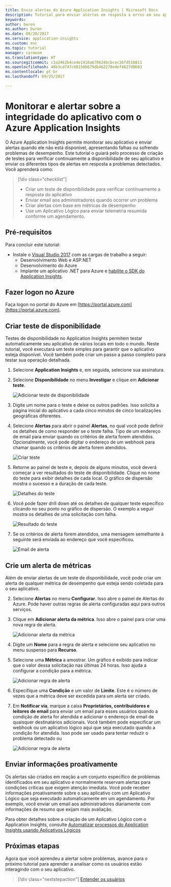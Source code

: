 ```yaml
---
title: Envie alertas do Azure Application Insights | Microsoft Docs
description: Tutorial para enviar alertas em resposta a erros em seu aplicativo usando o Azure Application Insights.
keywords: 
author: bwren
ms.author: bwren
ms.date: 09/20/2017
ms.service: application-insights
ms.custom: mvc
ms.topic: tutorial
manager: carmonm
ms.translationtype: HT
ms.sourcegitcommit: c3a2462b4ce4e1410a670624bcbcec26fd51b811
ms.openlocfilehash: 40b3cd74fc68158b679db462278edef4827d8603
ms.contentlocale: pt-br
ms.lasthandoff: 09/25/2017

---
```


# <a name="monitor-and-alert-on-application-health-with-azure-application-insights"></a>Monitorar e alertar sobre a integridade do aplicativo com o Azure Application Insights

O Azure Application Insights permite monitorar seu aplicativo e enviar alertas quando ele não está disponível, apresentando falhas ou sofrendo problemas de desempenho.  Este tutorial o guiará pelo processo de criação de testes para verificar continuamente a disponibilidade de seu aplicativo e enviar os diferentes tipos de alertas em resposta a problemas detectados.  Você aprenderá como:

> [!div class="checklist"]
> * Criar um teste de disponibilidade para verificar continuamente a resposta do aplicativo
> * Enviar email aos administradores quando ocorrer um problema
> * Criar alertas com base em métricas de desempenho 
> * Use um Aplicativo Lógico para enviar telemetria resumida conforme um agendamento.


## <a name="prerequisites"></a>Pré-requisitos

Para concluir este tutorial:

- Instale o [Visual Studio 2017](https://www.visualstudio.com/downloads/) com as cargas de trabalho a seguir:
    - Desenvolvimento Web e ASP.NET
    - Desenvolvimento do Azure
    - Implante um aplicativo .NET para Azure e [habilite o SDK do Application Insights](app-insights-asp-net.md). 


## <a name="log-in-to-azure"></a>Fazer logon no Azure
Faça logon no portal do Azure em [https://portal.azure.com](https://portal.azure.com).

## <a name="create-availability-test"></a>Criar teste de disponibilidade
Testes de disponibilidade no Application Insights permitem testar automaticamente seu aplicativo de vários locais em todo o mundo.   Neste tutorial, você executará um teste simples para garantir que o aplicativo esteja disponível.  Você também pode criar um passo a passo completo para testar sua operação detalhada. 

1. Selecione **Application Insights** e, em seguida, selecione sua assinatura.  
1. Selecione **Disponibilidade** no menu **Investigar** e clique em **Adicionar teste**.
 
    ![Adicionar teste de disponibilidade](media/app-insights-tutorial-alert/add-test.png)

2. Digite um nome para o teste e deixe os outros padrões.  Isso solicita a página inicial do aplicativo a cada cinco minutos de cinco localizações geográficas diferentes. 
3. Selecione **Alertas** para abrir o painel **Alertas**, no qual você pode definir os detalhes de como responder se o teste falha. Tipo de um endereço de email para enviar quando os critérios de alerta forem atendidos.  Opcionalmente, você pode digitar o endereço de um webhook para chamar quando os critérios de alerta forem atendidos.

    ![Criar teste](media/app-insights-tutorial-alert/create-test.png)
 
4. Retorne ao painel de teste e, depois de alguns minutos, você deverá começar a ver resultados do teste de disponibilidade.  Clique no nome do teste para exibir detalhes de cada local.  O gráfico de dispersão mostra o sucesso e a duração de cada teste.

    ![Detalhes do teste](media/app-insights-tutorial-alert/test-details.png)

5.  Você pode fazer drill down até os detalhes de qualquer teste específico clicando no seu ponto no gráfico de dispersão.  O exemplo a seguir mostra os detalhes de uma solicitação com falha.

    ![Resultado do teste](media/app-insights-tutorial-alert/test-result.png)
  
6. Se os critérios de alerta forem atendidos, uma mensagem semelhante à seguinte será enviada ao endereço que você especificou.

    ![Email de alerta](media/app-insights-tutorial-alert/alert-mail.png)


## <a name="create-an-alert-from-metrics"></a>Crie um alerta de métricas
Além de enviar alertas de um teste de disponibilidade, você pode criar um alerta de qualquer métrica de desempenho que esteja sendo coletada para o seu aplicativo.

2. Selecione **Alertas** no menu **Configurar**.  Isso abre o painel de Alertas do Azure.  Pode haver outras regras de alerta configuradas aqui para outros serviços.
3. Clique em **Adicionar alerta da métrica**.  Isso abre o painel para criar uma nova regra de alerta.

    ![Adicionar alerta da métrica](media/app-insights-tutorial-alert/add-metric-alert.png)

4. Digite um **Nome** para a regra de alerta e selecione seu aplicativo no menu suspenso para **Recurso**.
5. Selecione uma **Métrica** a amostrar.  Um gráfico é exibido para indicar que o valor dessa solicitação nas últimas 24 horas.  Isso ajuda a configurar a condição para a métrica.

    ![Adicionar regra de alerta](media/app-insights-tutorial-alert/add-alert-01.png)

6. Especifique uma **Condição** e um valor de **Limite**. Este é o número de vezes que a métrica deve ser excedida para um alerta ser criado. 
6. Em **Notificar via**, marque a caixa **Proprietários, contribuidores e leitores de email** para enviar um email para esses usuários quando a condição de alerta for atendida e adicionar o endereço de email de quaisquer destinatários adicionais.  Você também pode especificar um webhook ou um aplicativo lógico aqui que seja executado quando a condição for atendida.  Isso pode ser usado para tentar reduzir o problema detectado ou 

    ![Adicionar regra de alerta](media/app-insights-tutorial-alert/add-alert-02.png)


## <a name="proactively-send-information"></a>Enviar informações proativamente
Os alertas são criados em reação a um conjunto específico de problemas identificados em seu aplicativo e normalmente reservam alertas para condições críticas que exigem atenção imediata.  Você pode receber informações proativamente sobre o seu aplicativo com um Aplicativo Lógico que seja executado automaticamente em um agendamento.  Por exemplo, você enviar um email aos administradores diariamente com informações de resumo que exijam mais avaliação.

Para obter detalhes sobre a criação de um Aplicativo Lógico com o Application Insights, consulte [Automatizar processos do Application Insights usando Aplicativos Lógicos](automate-with-logic-apps.md)

## <a name="next-steps"></a>Próximas etapas
Agora que você aprendeu a alertar sobre problemas, avance para o próximo tutorial para aprender a analisar como os usuários estão interagindo com o seu aplicativo.

> [!div class="nextstepaction"]
> [Entender os usuários](app-insights-tutorial-users.md)
